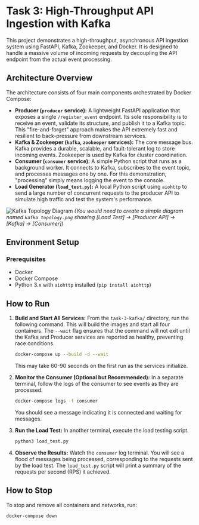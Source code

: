  
# Task 3: High-Throughput API Ingestion with Kafka

This project demonstrates a high-throughput, asynchronous API ingestion system using FastAPI, Kafka, Zookeeper, and Docker. It is designed to handle a massive volume of incoming requests by decoupling the API endpoint from the actual event processing.

## Architecture Overview

The architecture consists of four main components orchestrated by Docker Compose:

- **Producer (`producer` service):** A lightweight FastAPI application that exposes a single `/register_event` endpoint. Its sole responsibility is to receive an event, validate its structure, and publish it to a Kafka topic. This "fire-and-forget" approach makes the API extremely fast and resilient to back-pressure from downstream services.
- **Kafka & Zookeeper (`kafka`, `zookeeper` services):** The core message bus. Kafka provides a durable, scalable, and fault-tolerant log to store incoming events. Zookeeper is used by Kafka for cluster coordination.
- **Consumer (`consumer` service):** A simple Python script that runs as a background worker. It connects to Kafka, subscribes to the event topic, and processes messages one by one. For this demonstration, "processing" simply means logging the event to the console.
- **Load Generator (`load_test.py`):** A local Python script using `aiohttp` to send a large number of concurrent requests to the producer API to simulate high traffic and test the system's performance.

![Kafka Topology Diagram](kafka_topology.png)
*(You would need to create a simple diagram named `kafka_topology.png` showing [Load Test] -> [Producer API] -> [Kafka] -> [Consumer])*

## Environment Setup

### Prerequisites

- Docker
- Docker Compose
- Python 3.x with `aiohttp` installed (`pip install aiohttp`)

## How to Run

1.  **Build and Start All Services:** From the `task-3-kafka/` directory, run the following command. This will build the images and start all four containers. The `--wait` flag ensures that the command will not exit until the Kafka and Producer services are reported as healthy, preventing race conditions.

    ```bash
    docker-compose up --build -d --wait
    ```
    This may take 60-90 seconds on the first run as the services initialize.

2.  **Monitor the Consumer (Optional but Recommended):** In a separate terminal, follow the logs of the consumer to see events as they are processed.

    ```bash
    docker-compose logs -f consumer
    ```
    You should see a message indicating it is connected and waiting for messages.

3.  **Run the Load Test:** In another terminal, execute the load testing script.

    ```bash
    python3 load_test.py
    ```

4.  **Observe the Results:** Watch the `consumer` log terminal. You will see a flood of messages being processed, corresponding to the requests sent by the load test. The `load_test.py` script will print a summary of the requests per second (RPS) it achieved.

## How to Stop

To stop and remove all containers and networks, run:

```bash
docker-compose down
```